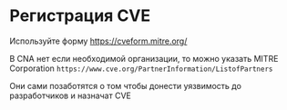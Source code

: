 # Регистрация CVE

Используйте форму https://cveform.mitre.org/

В CNA нет если необходимой организации, то можно указать MITRE Corporation `https://www.cve.org/PartnerInformation/ListofPartners`&#x20;

Они сами позаботятся о том чтобы донести уязвимость до разработчиков и назначат CVE
